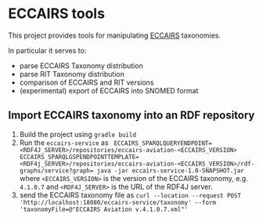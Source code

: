# ECCAIRS tools

This project provides tools for manipulating [ECCAIRS](https://eccairsportal.jrc.ec.europa.eu/index.php?id=2)  taxonomies. 

In particular it serves to:
- parse ECCAIRS Taxonomy distribution
- parse RIT Taxonomy distribution
- comparison of ECCAIRS and RIT versions
- (experimental) export of ECCAIRS into SNOMED format 

## Import ECCAIRS taxonomy into an RDF repository
1. Build the project using `gradle build`
2. Run the `eccairs-service` as ` ECCAIRS_SPARQLQUERYENDPOINT=<RDF4J_SERVER>/repositories/eccairs-aviation-<ECCAIRS_VERSION> ECCAIRS_SPARQLGSPENDPOINTTEMPLATE=<RDF4j_SERVER>/repositories/eccairs-aviation-<ECCAIRS_VERSION>/rdf-graphs/service?graph= java -jar eccairs-service-1.0-SNAPSHOT.jar` where `<ECCAIRS_VERSION>` is the version of the ECCAIRS taxonomy, e.g. `4.1.0.7` and `<RDF4J_SERVER>` is the URL of the RDF4J server. 
3. send the ECCAIRS taxonomy file as `curl --location --request POST 'http://localhost:18080/eccairs-service/taxonomy' --form 'taxonomyFile=@"ECCAIRS Aviation v.4.1.0.7.xml"'`
